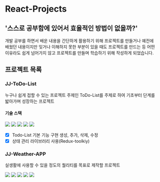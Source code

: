 ﻿# React-Projects
## '스스로 공부함에 있어서 효율적인 방법이 없을까?'
개발 공부를 하면서 배운 내용을 간단하게 활용하기 위해 프로젝트를 만들거나 예전에 배웠던 내용이지만 잊거나 이해하지 못한 부분이 있을 때도 프로젝트를 만드는 등
어떤 이유라도 쉽게 넘어가지 않고 프로젝트를 만들며 학습하기 위해 작성하게 되었습니다.

## 프로젝트 목록
### JJ-ToDo-List
누구나 쉽게 접할 수 있는 프로젝트 주제인 ToDo-List를 주제로 하여 기초부터 단계를 밟아가며 성장하는 프로젝트

#### 기술 스택
<img src="https://img.shields.io/badge/Vite-646CFF?style=for-the-badge&logo=vite&logoColor=black"> <img src="https://img.shields.io/badge/React-61DAFB?style=for-the-badge&logo=react&logoColor=black"> <img src="https://img.shields.io/badge/TypeScript-3178C6?style=for-the-badge&logo=typescript&logoColor=black"> <img src="https://img.shields.io/badge/Tailwind Css-06B6D4?style=for-the-badge&logo=tailwindcss&logoColor=black"> <img src="https://img.shields.io/badge/Redux-764ABC?style=for-the-badge&logo=redux&logoColor=black">


- [x] Todo-List 기본 기능 구현
생성, 추가, 삭제, 수정
- [x] 상태 관리 라이브러리 사용(Redux-toolkiy)

### JJ-Weather-APP
실생활에 사용할 수 있을 정도의 퀄리티를 목표로 제작할 프로젝트

<img src="https://img.shields.io/badge/Vite-646CFF?style=for-the-badge&logo=vite&logoColor=black"> <img src="https://img.shields.io/badge/React-61DAFB?style=for-the-badge&logo=react&logoColor=black"> <img src="https://img.shields.io/badge/TypeScript-3178C6?style=for-the-badge&logo=typescript&logoColor=black"> <img src="https://img.shields.io/badge/Tailwind Css-06B6D4?style=for-the-badge&logo=tailwindcss&logoColor=black"> <img src="https://img.shields.io/badge/Redux-764ABC?style=for-the-badge&logo=redux&logoColor=black">
